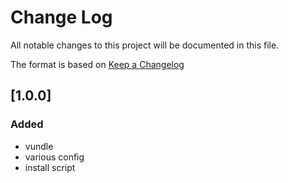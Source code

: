 # Change Log
All notable changes to this project will be documented in this file.

The format is based on [Keep a Changelog](http://keepachangelog.com/)

## [1.0.0]
### Added
- vundle
- various config
- install script
